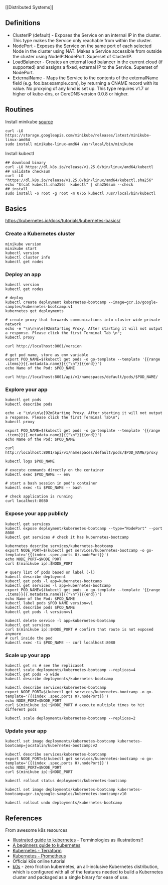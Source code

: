 [[Distributed Systems]]

## Definitions
- ClusterIP (default) - Exposes the Service on an internal IP in the cluster. This type makes the Service only reachable from within the cluster.
- NodePort - Exposes the Service on the same port of each selected Node in the cluster using NAT. Makes a Service accessible from outside the cluster using NodeIP:NodePort. Superset of ClusterIP.
- LoadBalancer - Creates an external load balancer in the current cloud (if supported) and assigns a fixed, external IP to the Service. Superset of NodePort.
- ExternalName - Maps the Service to the contents of the externalName field (e.g. foo.bar.example.com), by returning a CNAME record with its value. No proxying of any kind is set up. This type requires v1.7 or higher of kube-dns, or CoreDNS version 0.0.8 or higher.

## Routines

Install minikube [source](https://minikube.sigs.k8s.io/docs/start/)
```
curl -LO https://storage.googleapis.com/minikube/releases/latest/minikube-linux-amd64
sudo install minikube-linux-amd64 /usr/local/bin/minikube
```

Install kubectl
```
## download binary
curl -LO https://dl.k8s.io/release/v1.25.0/bin/linux/amd64/kubectl
## validate checksum
curl -LO "https://dl.k8s.io/release/v1.25.0/bin/linux/amd64/kubectl.sha256"
echo "$(cat kubectl.sha256)  kubectl" | sha256sum --check
## install
sudo install -o root -g root -m 0755 kubectl /usr/local/bin/kubectl
```

## Basics
https://kubernetes.io/docs/tutorials/kubernetes-basics/

### Create a Kubernetes cluster
```
minikube version
minikube start
kubectl version
kubectl cluster info
kubectl get nodes
```

### Deploy an app
```
kubectl version
kubectl get nodes

# deploy
kubectl create deployment kubernetes-bootcamp --image=gcr.io/google-samples/kubernetes-bootcamp:v1
kubernetes get deployments

# create proxy that forwards communications into cluster-wide private network
echo -e "\n\n\n\e[92mStarting Proxy. After starting it will not output a response. Please click the first Terminal Tab \n";
kubectl proxy

curl http://localhost:8001/version

# get pod name, store as env variable
export POD_NAME=$(kubectl get pods -o go-template --template '{{range .items}}{{.metadata.name}}{{"\n"}}{{end}}')
echo Name of the Pod: $POD_NAME

curl http://localhost:8001/api/v1/namespaces/default/pods/$POD_NAME/
```

### Explore your app
```
kubectl get pods
kubectl describe pods

echo -e "\n\n\n\e[92mStarting Proxy. After starting it will not output a response. Please click the first Terminal Tab\n";
kubectl proxy

export POD_NAME=$(kubectl get pods -o go-template --template '{{range .items}}{{.metadata.name}}{{"\n"}}{{end}}')
echo Name of the Pod: $POD_NAME

curl http://localhost:8001/api/v1/namespaces/default/pods/$POD_NAME/proxy

kubectl logs $POD_NAME

# execute commands directly on the container
kubectl exec $POD_NAME -- env

# start a bash session in pod's container
kubectl exec -ti $POD_NAME -- bash

# check application is running
curl localhost:8080
```

### Expose your app publicly
```
kubectl get services
kubectl expose deployment/kubernetes-bootcamp --type="NodePort" --port 8080
kubectl get services # check it has kubernetes-bootcamp

kubernetes describe services/kubernetes-bootcamp
export NODE_PORT=$(kubectl get services/kubernetes-bootcamp -o go-template='{{(index .spec.ports 0).nodePort}}')
echo NODE_PORT=$NODE_PORT
curl $(minikube ip):$NODE_PORT

# query list of pods based on label (-l)
kubectl describe deployment
kubectl get pods -l app=kubernetes-bootcamp
kubectl get services -l app=kubernetes-bootcamp
export POD_NAME=$(kubectl get pods -o go-template --template '{{range .items}}{{.metadata.name}}{{"\n"}}{{end}}')
echo Name of the Pod: $POD_NAME
kubectl label pods $POD_NAME version=v1
kubectl describe pods $POD_NAME
kubectl get pods -l version=v1

kubectl delete service -l app=kubernetes-bootcamp
kubectl get services
curl $(minikube ip):$NODE_PORT # confirm that route is not exposed anymore
# curl inside the pod
kubectl exec -ti $POD_NAME -- curl localhost:8080
```

### Scale up your app
```
kubectl get rs # see the replicaset
kubectl scale deployments/kubernetes-bootcamp --replicas=4
kubectl get pods -o wide
kubectl describe deployments/kubernetes-bootcamp

kubectl describe services/kubernetes-bootcamp
export NODE_PORT=$(kubectl get services/kubernetes-bootcamp -o go-template='{{(index .spec.ports 0).nodePort}}')
echo NODE_PORT=$NODE_PORT
curl $(minikube ip):$NODE_PORT # execute multiple times to hit different pods

kubectl scale deployments/kubernetes-bootcamp --replicas=2
```

### Update your app
```
kubectl set image deployments/kubernetes-bootcamp kubernetes-bootcamp=jocatalin/kubernetes-bootcamp:v2

kubectl describe services/kubernetes-bootcamp
export NODE_PORT=$(kubectl get services/kubernetes-bootcamp -o go-template='{{(index .spec.ports 0).nodePort}}')
echo NODE_PORT=$NODE_PORT
curl $(minikube ip):$NODE_PORT

kubectl rollout status deployments/kubernetes-bootcamp

kubectl set image deployments/kubernetes-bootcamp kubernetes-bootcamp=gcr.io/google-samples/kubernetes-bootcamp:v10

kubectl rollout undo deployments/kubernetes-bootcamp
```


## References
From awesome k8s resources
- [Illustrated guide to kubernetes](https://www.cncf.io/phippy/the-childrens-illustrated-guide-to-kubernetes/ ) - Terminologies as illustrations!! 
- [A beginners guide to kubernetes](https://medium.com/containermind/a-beginners-guide-to-kubernetes-7e8ca56420b6)
- [Kubernetes - Terraform](https://faun.pub/google-kubernetes-engine-explain-like-im-five-1890e550c099)
- [Kubernetes - Prometheus](https://faun.pub/production-grade-kubernetes-monitoring-using-prometheus-78144b835b60)
- Official k8s online tutorial
- [k0s](https://github.com/k0sproject/k0s) - zero friction kubernetes, an all-inclusive Kubernetes distribution, which is configured with all of the features needed to build a Kubernetes cluster and packaged as a single binary for ease of use.